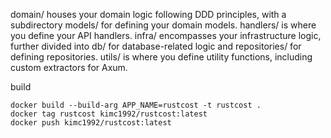domain/ houses your domain logic following DDD principles, with a subdirectory models/ for defining your domain models.
handlers/ is where you define your API handlers.
infra/ encompasses your infrastructure logic, further divided into db/ for database-related logic and repositories/ for defining repositories.
utils/ is where you define utility functions, including custom extractors for Axum.




build
```
docker build --build-arg APP_NAME=rustcost -t rustcost .
docker tag rustcost kimc1992/rustcost:latest
docker push kimc1992/rustcost:latest


```